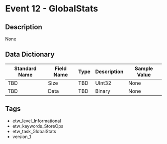 # Event 12 - GlobalStats

## Description
None

## Data Dictionary
|Standard Name|Field Name|Type|Description|Sample Value|
|---|---|---|---|---|
|TBD|Size|TBD|UInt32|None|None|
|TBD|Data|TBD|Binary|None|None|

## Tags
* etw_level_Informational
* etw_keywords_StoreOps
* etw_task_GlobalStats
* version_1
